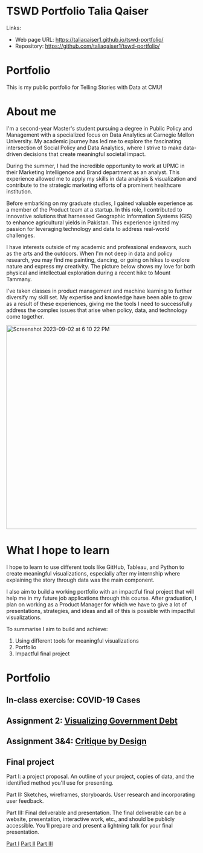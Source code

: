 # TSWD Portfolio Talia Qaiser
Links:
- Web page URL: https://taliaqaiser1.github.io/tswd-portfolio/
- Repository: https://github.com/taliaqaiser1/tswd-portfolio/

# Portfolio
This is my public portfolio for Telling Stories with Data at CMU!  

# About me
I'm a second-year Master's student pursuing a degree in Public Policy and Management with a specialized focus on Data Analytics at Carnegie Mellon University. My academic journey has led me to explore the fascinating intersection of Social Policy and Data Analytics, where I strive to make data-driven decisions that create meaningful societal impact.

During the summer, I had the incredible opportunity to work at UPMC in their Marketing Intelligence and Brand department as an analyst. This experience allowed me to apply my skills in data analysis & visualization and contribute to the strategic marketing efforts of a prominent healthcare institution.

Before embarking on my graduate studies, I gained valuable experience as a member of the Product team at a startup. In this role, I contributed to innovative solutions that harnessed Geographic Information Systems (GIS) to enhance agricultural yields in Pakistan. This experience ignited my passion for leveraging technology and data to address real-world challenges.

I have interests outside of my academic and professional endeavors, such as the arts and the outdoors. When I'm not deep in data and policy research, you may find me painting, dancing, or going on hikes to explore nature and express my creativity. The picture below shows my love for both physical and intellectual exploration during a recent hike to Mount Tammany.

I've taken classes in product management and machine learning to further diversify my skill set. My expertise and knowledge have been able to grow as a result of these experiences, giving me the tools I need to successfully address the complex issues that arise when policy, data, and technology come together.

<img width="540" alt="Screenshot 2023-09-02 at 6 10 22 PM" src="https://github.com/taliaqaiser1/tswd-portfolio/assets/123123984/5bdc9c12-84a0-42ec-b5bf-37b93fda8c79">


# What I hope to learn
I hope to learn to use different tools like GitHub, Tableau, and Python to create meaningful visualizations, especially after my internship where explaining the story through data was the main component. 

I also aim to build a working portfolio with an impactful final project that will help me in my future job applications through this course. After graduation, I plan on working as a Product Manager for which we have to give a lot of presentations, strategies, and ideas and all of this is possible with impactful visualizations. 

To summarise I aim to build and achieve:
1. Using different tools for meaningful visualizations
2. Portfolio
3. Impactful final project

# Portfolio

## In-class exercise: COVID-19 Cases
<div class="flourish-embed flourish-chart" data-src="visualisation/14926892"><script src="https://public.flourish.studio/resources/embed.js"></script></div>

## Assignment 2: [Visualizing Government Debt](visualizing-government-debt.md)

## Assignment 3&4: [Critique by Design](critique-by-design)

## Final project
Part I: a project proposal.  An outline of your project, copies of data, and the identified method you'll use for presenting.

Part II: Sketches, wireframes, storyboards.  User research and incorporating user feedback.

Part III: Final deliverable and presentation.  The final deliverable can be a website, presentation, interactive work, etc., and should be publicly accessible.   You'll prepare and present a lightning talk for your final presentation. 

[Part I](final-project-part-one)
[Part II](final-project-part-two)
[Part III](final-project-part-three)

